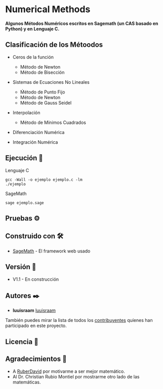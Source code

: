 # Numerical Methods
**Algunos Métodos Numéricos escritos en Sagemath (un CAS basado en Python) y en Lenguaje C.**

## Clasificación de los Métoodos

- Ceros de la función
  - Método de Newton
  - Método de Bisección
  
- Sistemas de Ecuaciones No Lineales
  - Ḿétodo de Punto Fijo
  - Método de Newton
  - Método de Gauss Seidel

- Interpolación
  - Método de Mínimos Cuadrados
  
- Diferenciación Numérica

- Integración Numérica


## Ejecución 🔧

Lenguaje C

```
gcc -Wall -o ejemplo ejemplo.c -lm
./ejemplo
```

SageMath
```
sage ejemplo.sage
```

## Pruebas ⚙️

## Construido con 🛠️

* [SageMath](https://www.sagemath.org/) - El framework web usado

## Versión 📌
* V1.1 - En construcción 

## Autores ✒️

* **luuisraam** [luuisraam](https://github.com/luuisraam)

También puedes mirar la lista de todos los [contribuyentes](https://github.com/your/project/contributors) quíenes han participado en este proyecto. 

## Licencia 📄

## Agradecimientos 🎁

* A [RuberDavid](https://github.com/RuberDavid) por motivarme a ser mejor matemático.
* Al Dr. Christian Rubio Montiel por mostrarme otro lado de las matemáticas.
